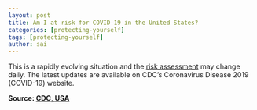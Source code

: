 ```yaml
---
layout: post
title: Am I at risk for COVID-19 in the United States?
categories: [protecting-yourself]
tags: [protecting-yourself]
author: sai
---
```


This is a rapidly evolving situation and the [risk assessment](https://www.cdc.gov/coronavirus/2019-ncov/cases-updates/summary.html#risk-assessment) may change daily. The latest updates are available on CDC’s Coronavirus Disease 2019 (COVID-19) website.

**Source: [CDC, USA](https://www.cdc.gov/coronavirus/2019-ncov/faq.html)**